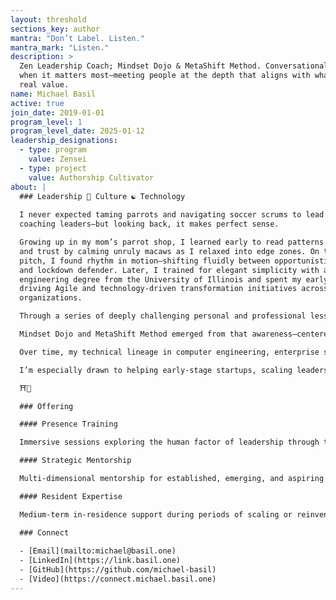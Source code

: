 ```yaml
---
layout: threshold
sections_key: author
mantra: "Don’t Label. Listen."
mantra_mark: "Listen."
description: >
  Zen Leadership Coach; Mindset Dojo & MetaShift Method. Conversational Presence
  when it matters most—meeting people at the depth that aligns with what brings
  real value.
name: Michael Basil
active: true
join_date: 2019-01-01
program_level: 1
program_level_date: 2025-01-12
leadership_designations:
  - type: program
    value: Zensei
  - type: project
    value: Authorship Cultivator
about: |
  ### Leadership 🌱 Culture ☯ Technology
  
  I never expected taming parrots and navigating soccer scrums to lead me to
  coaching leaders—but looking back, it makes perfect sense.

  Growing up in my mom’s parrot shop, I learned early to read patterns of tension
  and trust by calming unruly macaws as I relaxed into edge zones. On the soccer
  pitch, I found rhythm in motion—shifting fluidly between opportunistic striker
  and lockdown defender. Later, I trained for elegant simplicity with a computer
  engineering degree from the University of Illinois and spent my early career
  driving Agile and technology-driven transformation initiatives across complex
  organizations.

  Through a series of deeply challenging personal and professional lessons, I came to see that trying to control everything—inside or out—was itself the obstacle. What once felt like strength revealed itself to be deeply limiting. Letting go—and simultaneously allowing for connection—became the real discipline. In that space, I began to understand the human factor: the invisible networks of emotion, energy, and attention that shape how we relate, decide, and lead.

  Mindset Dojo and MetaShift Method emerged from that awareness—centered on cultivating Conversational Presence when it matters most and meeting people at the level of depth that aligns to bring real value.

  Over time, my technical lineage in computer engineering, enterprise software, and identity innovation (including a U.S. patent) integrated with this human-systems focus. What’s formed is a method for cultivating trust, precision, and agility across secure technical systems and human systems—equally applicable in code review, incident response, post-mortem reflection, organizational change, or difficult family conversations.

  I’m especially drawn to helping early-stage startups, scaling leadership teams, and organizations in moments of reinvention—those inflection points where technical complexity and human tension meet and clarity becomes a competitive advantage.

  ⛩️🌿

  ### Offering

  #### Presence Training

  Immersive sessions exploring the human factor of leadership through the Mindset Dojo approach—MetaShift Method, Zen Leadership, and Conversational Presence—integrated with Agile flow. Designed for moments that matter: navigating executive challenges, retrospectives, incident response, post-mortems, strategic alignment, and personal relationships where presence under pressure defines outcomes. Especially impactful for early-stage founders and teams building their collaborative culture from the start.

  #### Strategic Mentorship

  Multi-dimensional mentorship for established, emerging, and aspiring leaders navigating complexity and change. This engagement meets people where they work—technical, relational, or organizational—integrating Zero Trust, Agile flow, and human systems design into a unified developmental method. Ideal for startup leaders, transformation catalysts, and senior practitioners seeking structured guidance through uncertain growth phases.

  #### Resident Expertise

  Medium-term in-residence support during periods of scaling or reinvention, combining technical depth with human-factor leadership. Lineages include DevSecOps, Zero Trust Identity, Agile transformation, and embodied leadership—bridging secure system delivery with cultural resilience and trust cultivation. Well-suited for executive teams or product organizations needing embedded expertise to stabilize delivery, evolve culture, and design the next level of system and leadership integrity.

  ### Connect
  
  - [Email](mailto:michael@basil.one)
  - [LinkedIn](https://link.basil.one)
  - [GitHub](https://github.com/michael-basil)
  - [Video](https://connect.michael.basil.one)
---
```

